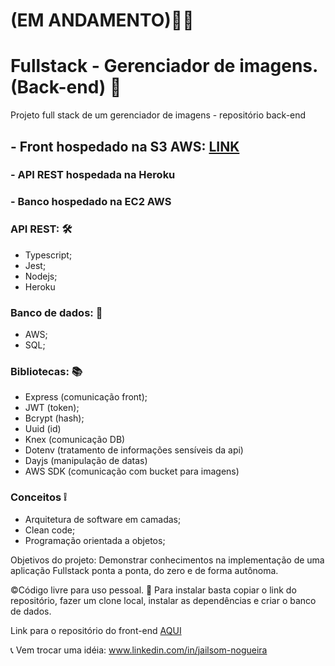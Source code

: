 # (EM ANDAMENTO)🚨🚧

# Fullstack - Gerenciador de imagens. (Back-end) 🚪
Projeto full stack de um gerenciador de imagens - repositório back-end

## - Front hospedado na S3 AWS: [LINK](http://my-gallery-turing.s3-website-us-east-1.amazonaws.com/)
### - API REST hospedada na Heroku
### - Banco hospedado na EC2 AWS 

### API REST: 🛠
- Typescript;
- Jest;
- Nodejs;
- Heroku

### Banco de dados: 💾
- AWS;
- SQL;

### Bibliotecas: 📚
- Express (comunicação front);
- JWT (token);
- Bcrypt (hash);
- Uuid (id)
- Knex (comunicação DB)
- Dotenv (tratamento de informações sensíveis da api)
- Dayjs (manipulação de datas)
- AWS SDK (comunicação com bucket para imagens)

### Conceitos ❕
- Arquitetura de software em camadas;
- Clean code;
- Programação orientada a objetos;

Objetivos do projeto:
Demonstrar conhecimentos na implementação de uma aplicação Fullstack ponta a ponta, do zero e de forma autônoma.

©Código livre para uso pessoal. 🎁
Para instalar basta copiar o link do repositório, fazer um clone local, instalar as dependências e criar o banco de dados. 

Link para o repositório do front-end [AQUI](https://github.com/Jailsom-Nogueira/front-gerenciador-de-imagens-full-stack)

📞 Vem trocar uma idéia: www.linkedin.com/in/jailsom-nogueira
